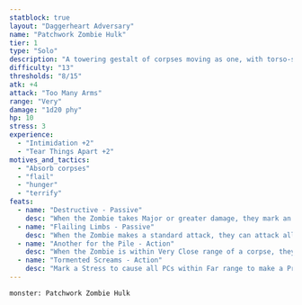 ```yaml
---
statblock: true
layout: "Daggerheart Adversary"
name: "Patchwork Zombie Hulk"
tier: 1
type: "Solo"
description: "A towering gestalt of corpses moving as one, with torso-sized limbs and fists as large as a grown halfling."
difficulty: "13"
thresholds: "8/15"
atk: +4
attack: "Too Many Arms"
range: "Very"
damage: "1d20 phy"
hp: 10
stress: 3
experience:
  - "Intimidation +2"
  - "Tear Things Apart +2"
motives_and_tactics:
  - "Absorb corpses"
  - "flail"
  - "hunger"
  - "terrify"
feats:
  - name: "Destructive - Passive"
    desc: "When the Zombie takes Major or greater damage, they mark an additional HP."
  - name: "Flailing Limbs - Passive"
    desc: "When the Zombie makes a standard attack, they can attack all targets within Very Close range."
  - name: "Another for the Pile - Action"
    desc: "When the Zombie is within Very Close range of a corpse, they can incorporate it into themselves, clearing a HP and a Stress."
  - name: "Tormented Screams - Action"
    desc: "Mark a Stress to cause all PCs within Far range to make a Presence Reaction Roll (13). Targets who fail lose a Hope and you gain a Fear for each. Targets who succeed must mark a Stress."
---
```


```statblock
monster: Patchwork Zombie Hulk
```